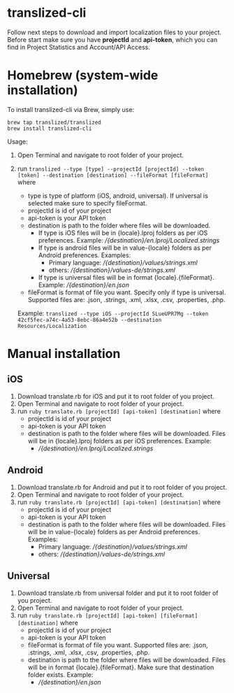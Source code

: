 # translized-cli

Follow next steps to download and import localization files to your project.
Before start make sure you have **projectId** and **api-token**, which you can find in Project Statistics and Account/API Access.

# Homebrew (system-wide installation)

To install translized-cli via Brew, simply use:
```
brew tap translized/translized
brew install translized-cli
```

Usage:
1. Open Terminal and navigate to root folder of your project.
2. run `translized --type [type] --projectId [projectId] --token [token] --destination [destination] --fileFormat [fileFormat]` where
    - type is type of platform (iOS, android, universal). If universal is selected make sure to specify fileFormat.
    - projectId is id of your project
    - api-token is your API token
    - destination is path to the folder where files will be downloaded. 
        - If type is iOS files will be in {locale}.lproj folders as per iOS preferences. Example: */{destination}/en.lproj/Localized.strings*
        - If type is android files will be in value-{locale} folders as per Android preferences. Examples: 
            - Primary language: */{destination}/values/strings.xml*
            - others: */{destination}/values-de/strings.xml*
        - If type is universal files will be in format {locale}.{fileFormat}. Example: */{destination}/en.json*
    - fileFormat is format of file you want. Specify only if type is universal. Supported files are: .json, .strings, .xml, .xlsx, .csv, .properties, .php.

    Example: `translized --type iOS --projectId SLueUPR7Mg --token 42cf5fec-a74c-4a53-8ebc-86a4e52b --destination Resources/Localization`


# Manual installation
## iOS

1. Download translate.rb for iOS and put it to root folder of you project.
2. Open Terminal and navigate to root folder of your project.
3. run `ruby translate.rb [projectId] [api-token] [destination]` where
    - projectId is id of your project
    - api-token is your API token
    - destination is path to the folder where files will be downloaded. Files will be in {locale}.lproj folders as per iOS preferences. Example: 
        - */{destination}/en.lproj/Localized.strings*

## Android

1. Download translate.rb for Android and put it to root folder of you project.
2. Open Terminal and navigate to root folder of your project.
3. run `ruby translate.rb [projectId] [api-token] [destination]` where
    - projectId is id of your project
    - api-token is your API token
    - destination is path to the folder where files will be downloaded. Files will be in value-{locale} folders as per Android preferences. Examples: 
        - Primary language: */{destination}/values/strings.xml*
        - others: */{destination}/values-de/strings.xml*

## Universal

1. Download translate.rb from universal folder and put it to root folder of you project.
2. Open Terminal and navigate to root folder of your project.
3. run `ruby translate.rb [projectId] [api-token] [fileFormat] [destination]` where
    - projectId is id of your project
    - api-token is your API token
    - fileFormat is format of file you want. Supported files are: .json, .strings, .xml, .xlsx, .csv, .properties, .php.
    - destination is path to the folder where files will be downloaded. Files will be in format {locale}.{fileFormat}. Make sure that destination folder exists. Example: 
        - */{destination}/en.json*